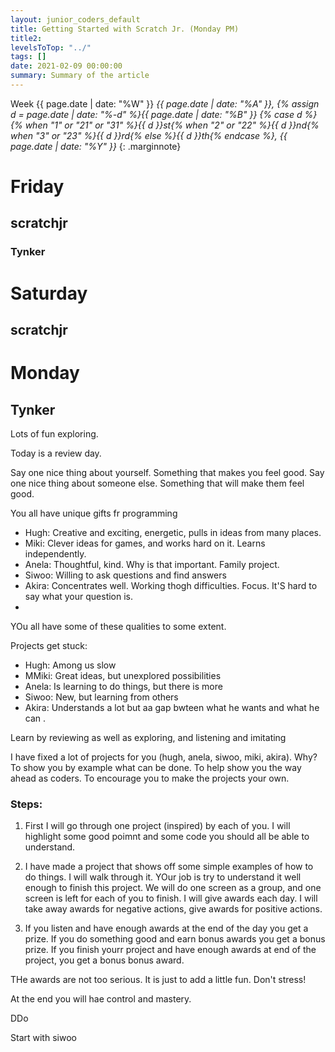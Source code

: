 ```yaml
---
layout: junior_coders_default
title: Getting Started with Scratch Jr. (Monday PM)
title2: 
levelsToTop: "../"
tags: []
date: 2021-02-09 00:00:00
summary: Summary of the article
---
```


Week {{ page.date | date: "%W" }} _{{ page.date | date: "%A"   }}, {% assign d = page.date | date: "%-d" %}{{ page.date | date: "%B" }} {% case d %}{% when "1" or "21" or "31" %}{{ d }}st{% when "2" or "22" %}{{ d }}nd{% when "3" or "23" %}{{ d }}rd{% else %}{{ d }}th{% endcase %}, {{ page.date | date: "%Y" }}&nbsp;_{:  .marginnote}


# Friday

## scratchjr
### Tynker

# Saturday
## scratchjr

# Monday
## Tynker 
Lots of fun exploring.

Today is a review day.

Say one nice thing about yourself. Something that makes you feel good. 
Say one nice thing about someone else. Something that will make them feel good.

You all have unique gifts fr programming
* Hugh: Creative and exciting, energetic, pulls in ideas from many places.
* Miki: Clever ideas for games, and works hard on it. Learns independently.
* Anela: Thoughtful, kind. Why is that important. Family project.
* Siwoo: Willing to ask questions and find answers
* Akira: Concentrates well. Working thogh difficulties. Focus. It'S hard to say what your question is.
* 
YOu all have some of these qualities to some extent. 


Projects get stuck: 
* Hugh: Among us slow
* MMiki: Great ideas, but unexplored possibilities
* Anela: Is learning to do things, but there is more 
* Siwoo: New, but learning from others
* Akira: Understands a lot but aa gap bwteen what he wants and what he can . 


Learn by reviewing as well as exploring, and listening and imitating

I have fixed a lot of projects for you (hugh, anela, siwoo, miki, akira). Why? To show you by example what can be done.  To help show you the way ahead as coders. To encourage you to make the projects your own.

### Steps:
1. First I will go through one project (inspired) by each of you. I will highlight some good poimnt and some code you should all be able to understand.


2.  I have made a project that shows off some simple examples of how to do things. I will walk through it. YOur job is try to understand it well enough to finish this project. We will do one screen as a group, and one screen is left for each of you to finish. I will give awards each day. I will take away awards for negative actions, give awards for positive actions.
3. If you listen and have enough awards at the end of the day you get a prize. If you do something good and earn bonus awards you get a bonus prize.
If you finish yourr project and have enough awards at end of the project, you get a bonus bonus award.

THe awards are not too serious. It is just to add a little fun. Don't stress!

At the end you will hae control and mastery.

DDo 

Start with siwoo